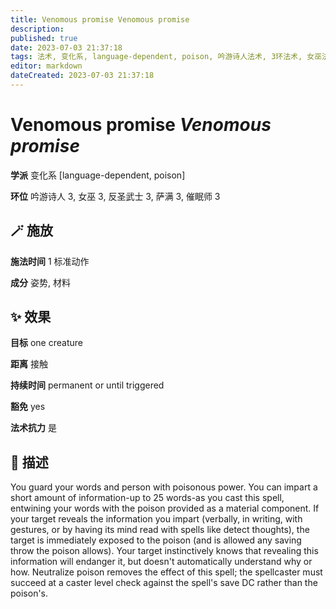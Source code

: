 ```yaml
---
title: Venomous promise Venomous promise
description: 
published: true
date: 2023-07-03 21:37:18
tags: 法术, 变化系, language-dependent, poison, 吟游诗人法术, 3环法术, 女巫法术, 反圣武士法术, 萨满法术, 催眠师法术
editor: markdown
dateCreated: 2023-07-03 21:37:18
---
```


# **Venomous promise** *Venomous promise*

**学派** 变化系 \[language-dependent, poison\] 

**环位** 吟游诗人 3, 女巫 3, 反圣武士 3, 萨满 3, 催眠师 3

## 🪄 施放

**施法时间** 1 标准动作

**成分** 姿势, 材料

## ✨ 效果 

**目标** one creature 

**距离** 接触  

**持续时间** permanent or until triggered 

**豁免** yes

**法术抗力** 是

## 📖 描述

You guard your words and person with poisonous power. You can impart a short amount of information-up to 25 words-as you cast this spell, entwining your words with the poison provided as a material component. If your target reveals the information you impart (verbally, in writing, with gestures, or by having its mind read with spells like detect thoughts), the target is immediately exposed to the poison (and is allowed any saving throw the poison allows).  Your target instinctively knows that revealing this information will endanger it, but doesn't automatically understand why or how. Neutralize poison removes the effect of this spell; the spellcaster must succeed at a caster level check against the spell's save DC rather than the poison's.
    
